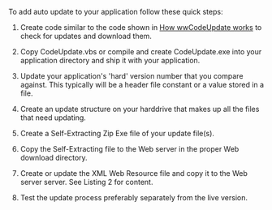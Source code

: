 ﻿To add auto update to your application follow these quick steps:

1.	Create code similar to the code shown in <a href="How wwCodeUpdate works" target="top">How wwCodeUpdate works</a>
to check for updates and download them.

2.	Copy CodeUpdate.vbs or compile and create CodeUpdate.exe into your application
directory and ship it with your application.

3.	Update your application's 'hard' version number that you compare against.
This typically will be a header file constant or a value stored in a file.

4.	Create an update structure on your harddrive that makes up 
all the files that need updating.

5.	Create a Self-Extracting Zip Exe file of your update file(s).

6.	Copy the Self-Extracting file to the Web server in the proper
Web download directory.

7.	Create or update the XML Web Resource file and copy it 
to the Web server server. See Listing 2 for content.

8.	Test the update process preferably separately from the live version.